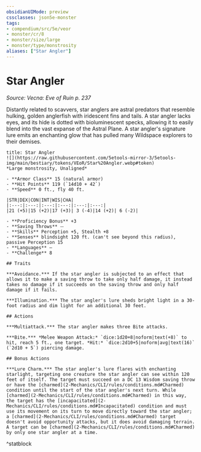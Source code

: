 ```yaml
---
obsidianUIMode: preview
cssclasses: json5e-monster
tags:
- compendium/src/5e/veor
- monster/cr/8
- monster/size/large
- monster/type/monstrosity
aliases: ["Star Angler"]
---
```

# Star Angler
*Source: Vecna: Eve of Ruin p. 237*  

Distantly related to scavvers, star anglers are astral predators that resemble hulking, golden anglerfish with iridescent fins and tails. A star angler lacks eyes, and its hide is dotted with bioluminescent specks, allowing it to easily blend into the vast expanse of the Astral Plane. A star angler's signature lure emits an enchanting glow that has pulled many Wildspace explorers to their demises.

```ad-statblock
title: Star Angler
![](https://raw.githubusercontent.com/5etools-mirror-3/5etools-img/main/bestiary/tokens/VEoR/Star%20Angler.webp#token)
*Large monstrosity, Unaligned*

- **Armor Class** 15 (natural armor)
- **Hit Points** 119 (`14d10 + 42`)
- **Speed** 0 ft., fly 40 ft.

|STR|DEX|CON|INT|WIS|CHA|
|:---:|:---:|:---:|:---:|:---:|:---:|
|21 (+5)|15 (+2)|17 (+3)| 3 (-4)|14 (+2)| 6 (-2)|

- **Proficiency Bonus** +3
- **Saving Throws** ⏤
- **Skills** Perception +5, Stealth +8
- **Senses** blindsight 120 ft. (can't see beyond this radius), passive Perception 15
- **Languages** —
- **Challenge** 8

## Traits

***Avoidance.*** If the star angler is subjected to an effect that allows it to make a saving throw to take only half damage, it instead takes no damage if it succeeds on the saving throw and only half damage if it fails.

***Illumination.*** The star angler's lure sheds bright light in a 30- foot radius and dim light for an additional 30 feet.

## Actions

***Multiattack.*** The star angler makes three Bite attacks.

***Bite.*** *Melee Weapon Attack:* `dice:1d20+8|noform|text(+8)` to hit, reach 5 ft., one target. *Hit:* `dice:2d10+5|noform|avg|text(16)` (`2d10 + 5`) piercing damage.

## Bonus Actions

***Lure Charm.*** The star angler's lure flares with enchanting starlight, targeting one creature the star angler can see within 120 feet of itself. The target must succeed on a DC 13 Wisdom saving throw or have the [charmed](2-Mechanics/CLI/rules/conditions.md#Charmed) condition until the start of the star angler's next turn. While [charmed](2-Mechanics/CLI/rules/conditions.md#Charmed) in this way, the target has the [incapacitated](2-Mechanics/CLI/rules/conditions.md#Incapacitated) condition and must use its movement on its turn to move directly toward the star angler; a [charmed](2-Mechanics/CLI/rules/conditions.md#Charmed) target doesn't avoid opportunity attacks, but it does avoid damaging terrain. A target can be [charmed](2-Mechanics/CLI/rules/conditions.md#Charmed) by only one star angler at a time.
```
^statblock